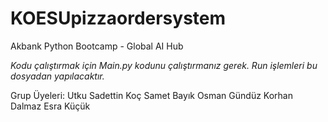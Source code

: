 # KOESUpizzaordersystem
Akbank Python Bootcamp - Global AI Hub

*Kodu çalıştırmak için Main.py kodunu çalıştırmanız gerek. Run işlemleri bu dosyadan yapılacaktır.*  

Grup Üyeleri:
Utku Sadettin Koç
Samet Bayık
Osman Gündüz
Korhan Dalmaz
Esra Küçük

